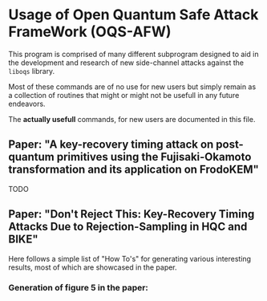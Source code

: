 # Usage of Open Quantum Safe Attack FrameWork (OQS-AFW)

This program is comprised of many different subprogram designed to aid in the development and research of new side-channel attacks against the `liboqs` library.

Most of these commands are of no use for new users but simply remain as a collection of routines that might or might not be usefull in any future endeavors.

The **actually usefull** commands, for new users are documented in this file.

## Paper: "A key-recovery timing attack on post-quantum primitives using the Fujisaki-Okamoto transformation and its application on FrodoKEM"

TODO

## Paper: "Don't Reject This: Key-Recovery Timing Attacks Due to Rejection-Sampling in HQC and BIKE"

Here follows a simple list of "How To's" for generating various interesting results, most of which are showcased in the paper.

### Generation of figure 5 in the paper: 

